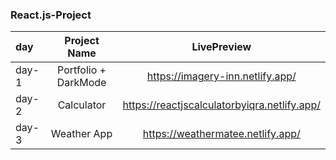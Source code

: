 ### React.js-Project

| day   |     Project Name     |                 LivePreview                  |
| :---- | :------------------: | :------------------------------------------: |
| day-1 | Portfolio + DarkMode |       https://imagery-inn.netlify.app/       |
| day-2 |      Calculator      | https://reactjscalculatorbyiqra.netlify.app/ |
| day-3 |     Weather App      |      https://weathermatee.netlify.app/       |
